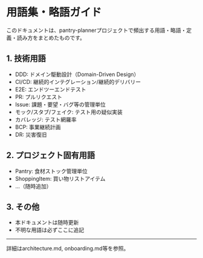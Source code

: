 # 用語集・略語ガイド

このドキュメントは、pantry-plannerプロジェクトで頻出する用語・略語・定義・読み方をまとめたものです。

## 1. 技術用語

- DDD: ドメイン駆動設計（Domain-Driven Design）
- CI/CD: 継続的インテグレーション/継続的デリバリー
- E2E: エンドツーエンドテスト
- PR: プルリクエスト
- Issue: 課題・要望・バグ等の管理単位
- モック/スタブ/フェイク: テスト用の疑似実装
- カバレッジ: テスト網羅率
- BCP: 事業継続計画
- DR: 災害復旧

## 2. プロジェクト固有用語

- Pantry: 食材ストック管理単位
- ShoppingItem: 買い物リストアイテム
- ...（随時追加）

## 3. その他

- 本ドキュメントは随時更新
- 不明な用語は必ずここに追記

---

詳細はarchitecture.md, onboarding.md等を参照。
